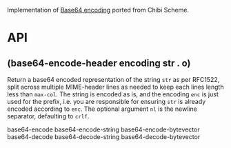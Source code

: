 Implementation of [Base64 encoding](https://en.wikipedia.org/wiki/Base64) ported from Chibi Scheme.

# API

## (base64-encode-header encoding str . o)

Return a base64 encoded representation of the string `str` 
 as per RFC1522, split across
multiple MIME-header lines as needed to keep each lines length
less than `max-col`.  The string is encoded as is, and the
encoding `enc` is just used for the prefix, i.e. you are
responsible for ensuring `str` is already encoded according to
`enc`.  The optional argument `nl` is the newline
separator, defaulting to `crlf`.

base64-encode 
base64-encode-string 
base64-encode-bytevector
base64-decode 
base64-decode-string 
base64-decode-bytevector

